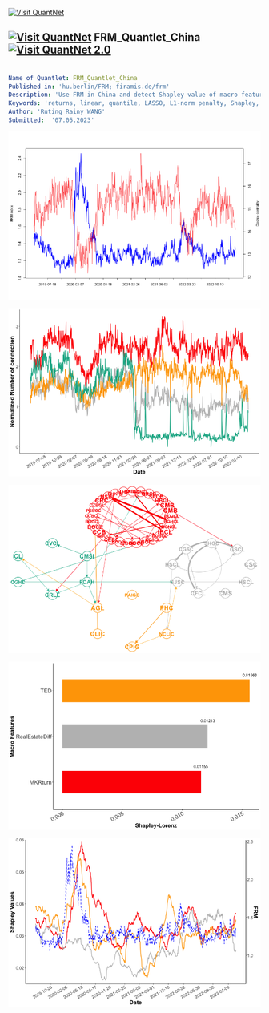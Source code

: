 [<img src="https://github.com/QuantLet/Styleguide-and-FAQ/blob/master/pictures/banner.png" width="1100" alt="Visit QuantNet">](http://quantlet.de/)

## [<img src="https://github.com/QuantLet/Styleguide-and-FAQ/blob/master/pictures/qloqo.png" alt="Visit QuantNet">](http://quantlet.de/) **FRM_Quantlet_China** [<img src="https://github.com/QuantLet/Styleguide-and-FAQ/blob/master/pictures/QN2.png" width="60" alt="Visit QuantNet 2.0">](http://quantlet.de/)

```yaml

Name of Quantlet: FRM_Quantlet_China
Published in: 'hu.berlin/FRM; firamis.de/frm'
Description: 'Use FRM in China and detect Shapley value of macro features'
Keywords: 'returns, linear, quantile, LASSO, L1-norm penalty, Shapley, Financial Risk Meter'
Author: 'Ruting Rainy WANG' 
Submitted:  '07.05.2023'

```

![Picture1](FRM_degree_avg.png)

![Picture2](In_Industry.png)

![Picture3](Network_20220228_High.png)

![Picture4](ShapleyLZ.png)

![Picture5](Shapley_rolling.png)